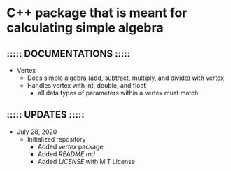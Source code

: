 # C++ package that is meant for calculating simple algebra
## ::::: DOCUMENTATIONS :::::
- Vertex
    - Does simple algebra (add, subtract, multiply, and divide) with vertex
    - Handles vertex with int, double, and float
        - all data types of parameters within a vertex must match

## ::::: UPDATES :::::
- July 28, 2020
    - Initialized repository
        - Added <i>vertex</i> package
        - Added <i>README.md</i>
        - Added <i>LICENSE</i> with MIT License